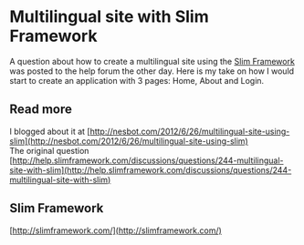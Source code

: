 # Multilingual site with Slim Framework

A question about how to create a multilingual site using the [Slim Framework](http://slimframework.com) was posted to the help forum the other day.  Here is my take on how I would start to create an application with 3 pages: Home, About and Login.

## Read more

I blogged about it at [http://nesbot.com/2012/6/26/multilingual-site-using-slim](http://nesbot.com/2012/6/26/multilingual-site-using-slim)  
The original question [http://help.slimframework.com/discussions/questions/244-multilingual-site-with-slim](http://help.slimframework.com/discussions/questions/244-multilingual-site-with-slim)

## Slim Framework

[http://slimframework.com/](http://slimframework.com/)